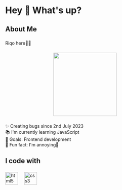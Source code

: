 <h1 align="left">Hey 👋 What's up?</h1>

###

<h2 align="left">About Me</h2>

###

<p align="left">Riqo here👋🏻</p>

###

<div align="center">
  <img height="200" src="https://i.pinimg.com/originals/1c/a0/7b/1ca07b08cdc39d3cd272b77c2fa8999a.gif"  />
</div>

###

<p align="left">✨ Creating bugs since 2nd July 2023<br>📚 I'm currently learning JavaScript<br>🎯 Goals: Frontend development<br>🎲 Fun fact: I'm annoying🫥</p>

###

<h2 align="left">I code with</h2>

###

<div align="left">
  <img src="https://cdn.jsdelivr.net/gh/devicons/devicon/icons/html5/html5-original.svg" height="40" alt="html5 logo"  />
  <img width="12" />
  <img src="https://cdn.jsdelivr.net/gh/devicons/devicon/icons/css3/css3-original.svg" height="40" alt="css3 logo"  />
</div>

###
